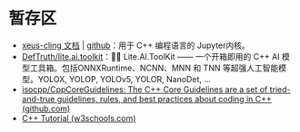 # 暂存区

- [xeus-cling 文档](https://daobook.github.io/xeus-cling/index.html) | [github](https://github.com/daobook/xeus-cling)：用于 C++ 编程语言的 Jupyter内核。
- [DefTruth/lite.ai.toolkit](https://github.com/DefTruth/lite.ai.toolkit)：🍅🍅 Lite.AI.ToolKit —— 一个开箱即用的 C++ AI 模型工具箱。包括ONNXRuntime、NCNN、MNN 和 TNN 等超强人工智能模型。YOLOX, YOLOP, YOLOv5, YOLOR, NanoDet, ...
- [isocpp/CppCoreGuidelines: The C++ Core Guidelines are a set of tried-and-true guidelines, rules, and best practices about coding in C++ (github.com)](https://github.com/isocpp/CppCoreGuidelines)
- [C++ Tutorial (w3schools.com)](https://www.w3schools.com/cpp/default.asp)

